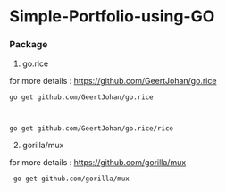 # Simple-Portfolio-using-GO

### Package

1. go.rice

for more details : https://github.com/GeertJohan/go.rice

<code>go get github.com/GeertJohan/go.rice
 
go get github.com/GeertJohan/go.rice/rice</code>

2. gorilla/mux

for more details : https://github.com/gorilla/mux

<code> go get github.com/gorilla/mux</code>
